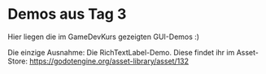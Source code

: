 # Demos aus Tag 3

Hier liegen die im GameDevKurs gezeigten GUI-Demos :)

Die einzige Ausnahme: Die RichTextLabel-Demo. Diese findet ihr im Asset-Store: https://godotengine.org/asset-library/asset/132
